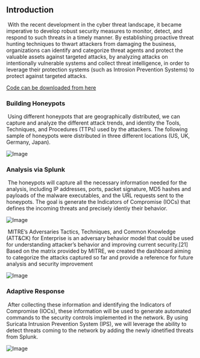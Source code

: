 ## Introduction

​	With the recent development in the cyber threat landscape, it became imperative to develop robust security measures to monitor, detect, and respond to such threats in a timely manner. By establishing proactive threat hunting techniques to thwart attackers from damaging the business, organizations can identify and categorize threat agents and protect the valuable assets against targeted attacks, by analyzing attacks on intentionally vulnerable systems and collect threat intelligence, in order to leverage their protection systems (such as Introsion Prevention Systems) to protect against targeted attacks.

[Code can be downloaded from here](https://github.com/threat-hunters/threat-hunters.github.io)



### Building Honeypots

​	Using different honeypots that are geographically distributed, we can capture and analyze the different attack trends, and identity the Tools, Techniques, and Procedures (TTPs) used by the attackers. The following sample of honeypots were distributed in three different locations (US, UK, Germany, Japan).

![Image](https://github.com/threat-hunters/threat-hunters.github.io/blob/master/screenshots/honeypots.jpg?raw=true)


### Analysis via Splunk

​	The honeypots will capture all the necessary information needed for the analysis, including IP addresses, ports, packet signature, MD5 hashes and payloads of the malware executables, and the URL requests sent to the honeypots. The goal is generate the Indicators of Compromise (IOCs) that defines the incoming threats and precisely identiy their behavior.

![Image](https://github.com/threat-hunters/threat-hunters.github.io/blob/master/screenshots/splunk_intel.jpg?raw=true)

​	MITRE’s Adversaries Tactics, Techniques, and Common Knowledge (ATT&CK) for Enterprise is an adversary behavior model that could be used for understanding attacker’s behavior and improving current security.[21] Based on the matrix provided by MITRE, we created the dashboard aiming to categorize the attacks captured so far and provide a reference for future analysis and security improvement

![Image](https://github.com/threat-hunters/threat-hunters.github.io/blob/master/screenshots/splunk_attacks.jpg?raw=true)


### Adaptive Response

​	After collecting these information and identifying the Indicators of Compromise (IOCs), these information will be used to generate automated commands to the security controls implemented in the network. By using Suricata Intrusion Prevention System (IPS), we will leverage the ability to detect threats coming to the network by adding the newly idnetified threats from Splunk.

![Image](https://github.com/threat-hunters/threat-hunters.github.io/blob/master/screenshots/suricata_sample.png?raw=true)
